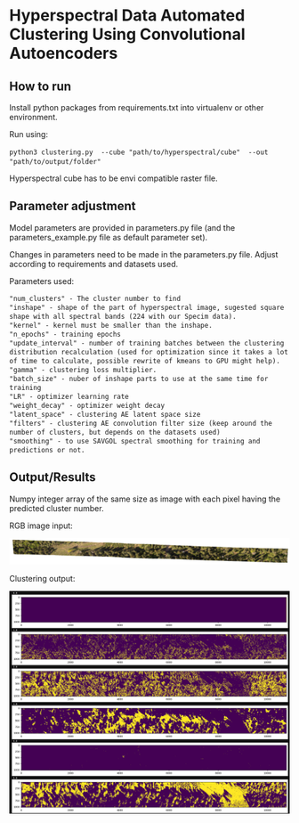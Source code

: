 # Hyperspectral Data Automated Clustering Using Convolutional Autoencoders

## How to run

Install python packages from requirements.txt into virtualenv or other environment.

Run using:

`python3 clustering.py  --cube "path/to/hyperspectral/cube"  --out "path/to/output/folder"`

Hyperspectral cube has to be envi compatible raster file. 

## Parameter adjustment

Model parameters are provided in parameters.py file (and the parameters_example.py file as default parameter set).

Changes in parameters need to be made in the parameters.py file. Adjust according to requirements and datasets used.

Parameters used:

```
"num_clusters" - The cluster number to find
"inshape" - shape of the part of hyperspectral image, sugested square shape with all spectral bands (224 with our Specim data). 
"kernel" - kernel must be smaller than the inshape. 
"n_epochs" - training epochs
"update_interval" - number of training batches between the clustering distribution recalculation (used for optimization since it takes a lot of time to calculate, possible rewrite of kmeans to GPU might help).
"gamma" - clustering loss multiplier.
"batch_size" - nuber of inshape parts to use at the same time for training
"LR" - optimizer learning rate
"weight_decay" - optimizer weight decay
"latent_space" - clustering AE latent space size
"filters" - clustering AE convolution filter size (keep around the number of clusters, but depends on the datasets used)
"smoothing" - to use SAVGOL spectral smoothing for training and predictions or not.
```

## Output/Results

Numpy integer array of the same size as image with each pixel having the predicted cluster number.

RGB image input:

![RGB image input](rgb_result.png)

Clustering output:

![Clusters](Clusters.png)